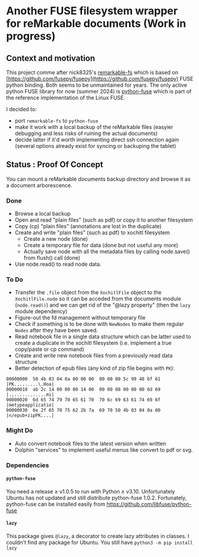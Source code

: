 # Another FUSE filesystem wrapper for reMarkable documents (Work in progress)

## Context and motivation

This project comme after nick8325's [remarkable-fs](https://github.com/nick8325/remarkable-fs) which is based on [https://github.com/fusepy/fusepy](https://github.com/fusepy/fusepy) FUSE python binding.
Both seems to be unmaintained for years. The only active python FUSE library for now (summer 2024) is [python-fuse](https://github.com/libfuse/python-fuse) which is part of the reference implementation of the Linux FUSE.

I decided to:

* port `remarkable-fs` to `python-fuse`
* make it work with a local backup of the reMarkable files (easyier debugging and less risks of ruining the actual documents)
* decide latter if it'd worth implementing direct ssh connection again (several options already exist for syncing or backuping the tablet)

## Status : Proof Of Concept

You can mount a reMarkable documents backup directory and browse it as a document arborescence.

### Done

* Browse a local backup
* Open and read "plain files" (such as pdf) or copy it to another filesystem
* Copy (cp) "plain files" (annotations are lost in the duplicate)
* Create and write "plain files" (such as pdf) to xochitl filesystem
	- Create a new node (done)
	- Create a temporary file for data (done but not useful any more)
	- Actually save node with all the metadata files by calling node.save() from flush() call (done)
* Use node.read() to read node data.

### To Do

* Transfer the `.file` object from the `XochitlFile` object to the `XochitlFile.node` so it can be acceded from the documents module (`node.read()`) and we can get rid of the "@lazy property" (then the `lazy` module dependency)
* Figure-out the fd management without temporary file
* Check if something is to be done with `NewNodes` to make them regular `Nodes` after they have been saved.
* Read notebook file in a single data structure which can be latter used to create a duplicate in the xochitl filesystem (i.e. implement a true copy/paste or cp command)
* Create and write new notebook files from a previously read data structure
* Better detection of epub files (any kind of zip file begins with `PK`):

~~~
00000000  50 4b 03 04 0a 00 00 00  00 00 00 5c 99 48 6f 61  |PK.........\.Hoa|
00000010  ab 2c 14 00 00 00 14 00  00 00 08 00 00 00 6d 69  |.,............mi|
00000020  6d 65 74 79 70 65 61 70  70 6c 69 63 61 74 69 6f  |metypeapplicatio|
00000030  6e 2f 65 70 75 62 2b 7a  69 70 50 4b 03 04 0a 00  |n/epub+zipPK....|
~~~


### Might Do
* Auto convert notebook files to the latest version when written
* Dolphin "services" to implement useful menus like convert to pdf or svg.

### Dependencies

#### `python-fuse`

You need a release ≥ v1.0.5 to run with Python ≥ v3.10.
Unfortunately Ubuntu has not updated and still distribute python-fuse 1.0.2.
Fortunately, python-fuse can be installed easily from https://github.com/libfuse/python-fuse

#### `lazy`

This package gives `@lazy`, a decorator to create lazy attributes in classes.
I couldn't find any package for Ubuntu. You still have `python3 -m pip install lazy`
